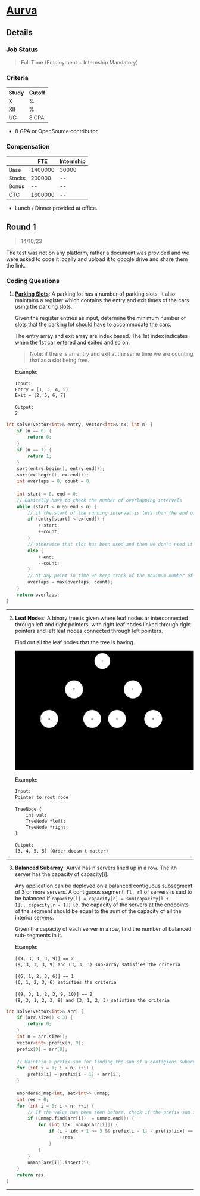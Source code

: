 # [Aurva](https://aurva.io/)

## Details

### Job Status

> Full Time (Employment + Internship Mandatory)

### Criteria

| Study | Cutoff |
|-------|--------|
| X     | %      |
| XII   | %      |
| UG    | 8 GPA  |

[comment]: # (Any other details go under this. This is a comment)

- 8 GPA or OpenSource contributor

### Compensation

|        | FTE     | Internship |
|--------|---------|------------|
| Base   | 1400000 | 30000      |
| Stocks | 200000  | --         |
| Bonus  | --      | --         |
| CTC    | 1600000 | --         |

[comment]: # (Details about the rounds go under this comment.)

- Lunch / Dinner provided at office.

## Round 1

> 14/10/23

[comment]: # (Summary of the sections and experience below this comment.)

The test was not on any platform, rather a document was provided and we were asked to code it locally and upload it to google drive and share them the link.

### Coding Questions

1. **[Parking Slots](https://www.lintcode.com/problem/919)**: A parking lot has a number of parking slots. It also maintains a register which contains the entry and exit times of the cars using the parking slots.

    Given the register entries as input, determine the minimum number of slots that the parking lot should have to accommodate the cars.

    The entry array and exit array are index based. The 1st index indicates when the 1st car entered and exited and so on.

    > Note: if there is an entry and exit at the same time we are counting that as a slot being free.

    Example:
    ```
    Input:
    Entry = [1, 3, 4, 5]
    Exit = [2, 5, 6, 7]

    Output:
    2
    ```

[comment]: # (Add any resources or links or code to this question under this comment.)

```cpp
int solve(vector<int>& entry, vector<int>& ex, int n) {
    if (n == 0) {
        return 0;
    }
    if (n == 1) {
        return 1;
    }
    sort(entry.begin(), entry.end());
    sort(ex.begin(), ex.end());
    int overlaps = 0, count = 0;
    
    int start = 0, end = 0;
    // Basically have to check the number of overlapping intervals
    while (start < n && end < n) {
        // if the start of the running interval is less than the end of the next one, we need a slot.
        if (entry[start] < ex[end]) {
            ++start;
            ++count;
        }
        // otherwise that slot has been used and then we don't need it anymore.
        else {
            ++end;
            --count;
        }
        // at any point in time we keep track of the maximum number of slots required.
        overlaps = max(overlaps, count);
    }
    return overlaps;
}
```

---

2. **Leaf Nodes**: A binary tree is given where leaf nodes ar interconnected through left and right pointers, with right leaf nodes linked through right pointers and left leaf nodes connected through left pointers.

    Find out all the leaf nodes that the tree is having.

    ![Q2](../images/aurva/q2.png)

    Example:
    ```
    Input:
    Pointer to root node

    TreeNode {
        int val;
        TreeNode *left;
        TreeNode *right;
    }
    
    Output:
    [3, 4, 5, 5] (Order doesn't matter)
    ```

[comment]: # (Add any resources or links or code to this question under this comment.)

---

3. **Balanced Subarray**: Aurva has n servers lined up in a row. The ith server has the capacity of capacity[i].

    Any application can be deployed on a balanced contiguous subsegment of 3 or more servers. A contiguous segment, `[l, r]` of servers is said to be balanced if `capacity[l] = capacity[r] = sum(capacity[l + 1]...capacity[r - 1])` i.e. the capacity of the servers at the endpoints of the segment should be equal to the sum of the capacity of all the interior servers.

    Given the capacity of each server in a row, find the number of balanced sub-segments in it.

    Example:
    ```
    [(9, 3, 3, 3, 9)] == 2
    (9, 3, 3, 3, 9) and (3, 3, 3) sub-array satisfies the criteria

    [(6, 1, 2, 3, 6)] == 1
    (6, 1, 2, 3, 6) satisfies the criteria

    [(9, 3, 1, 2, 3, 9, 10)] == 2
    (9, 3, 1, 2, 3, 9) and (3, 1, 2, 3) satisfies the criteria
    ```

[comment]: # (Add any resources or links or code to this question under this comment.)

```cpp
int solve(vector<int>& arr) {
    if (arr.size() < 3) {
        return 0;
    }
    int n = arr.size();
    vector<int> prefix(n, 0);
    prefix[0] = arr[0];

    // Maintain a prefix sum for finding the sum of a contigious subarray quickly
    for (int i = 1; i < n; ++i) {
        prefix[i] = prefix[i - 1] + arr[i];
    }
    
    unordered_map<int, set<int>> unmap;
    int res = 0;
    for (int i = 0; i < n; ++i) {
        // If the value has been seen before, check if the prefix sum difference in the middle is the same as the end values
        if (unmap.find(arr[i]) != unmap.end()) {
            for (int idx: unmap[arr[i]]) {
                if (i - idx + 1 >= 3 && prefix[i - 1] - prefix[idx] == arr[i]) {
                    ++res;
                }
            }
        }
        unmap[arr[i]].insert(i);
    }
    return res;
}
```

---
